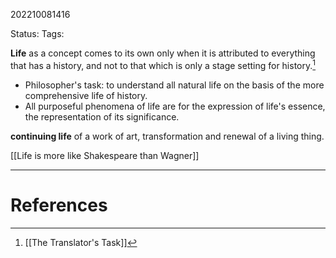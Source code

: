 202210081416

Status: 
Tags: 


**Life** as a concept comes to its own only when it is attributed to everything that has a history, and not to that which is only a stage setting for history.[^1]
- Philosopher's task: to understand all natural life on the basis of the more comprehensive life of history.
- All purposeful phenomena of life are for the expression of life's essence, the representation of its significance.

**continuing life** of a work of art, transformation and renewal of a living thing.

[[Life is more like Shakespeare than Wagner]]

---
# References

[^1]: [[The Translator's Task]]